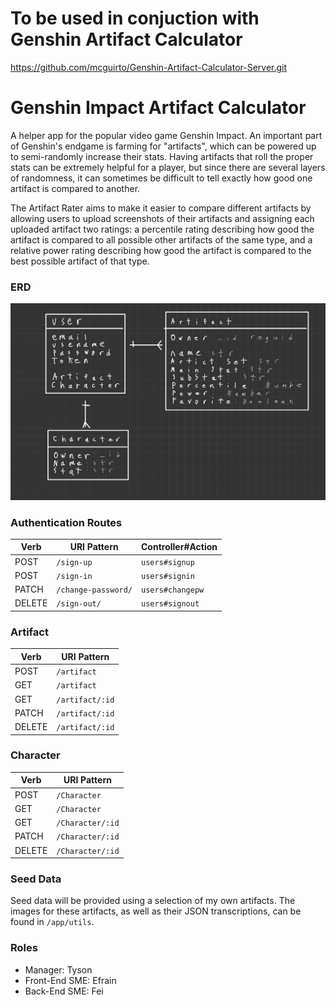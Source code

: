 # To be used in conjuction with Genshin Artifact Calculator
https://github.com/mcguirto/Genshin-Artifact-Calculator-Server.git

# Genshin Impact Artifact Calculator
A helper app for the popular video game Genshin Impact. An important part of Genshin's endgame is farming for "artifacts", which can be powered up to semi-randomly increase their stats. Having artifacts that roll the proper stats can be extremely helpful for a player, but since there are several layers of randomness, it can sometimes be difficult to tell exactly how good one artifact is compared to another.

The Artifact Rater aims to make it easier to compare different artifacts by allowing users to upload screenshots of their artifacts and assigning each uploaded artifact two ratings: a percentile rating describing how good the artifact is compared to all possible other artifacts of the same type, and a relative power rating describing how good the artifact is compared to the best possible artifact of that type.

### ERD

![](Planner/ERD.jpg)


### Authentication Routes

| Verb   | URI Pattern            | Controller#Action |
|--------|------------------------|-------------------|
| POST   | `/sign-up`             | `users#signup`    |
| POST   | `/sign-in`             | `users#signin`    |
| PATCH  | `/change-password/` | `users#changepw`  |
| DELETE | `/sign-out/`        | `users#signout`   |

### Artifact

| Verb   | URI Pattern            | 
|--------|------------------------|
| POST   | `/artifact`             |
| GET   | `/artifact`               |
| GET   | `/artifact/:id`          |
| PATCH  | `/artifact/:id`       |
| DELETE | `/artifact/:id`       |

### Character

| Verb   | URI Pattern            | 
|--------|------------------------|
| POST   | `/Character`             |
| GET   | `/Character`               |
| GET   | `/Character/:id`          |
| PATCH  | `/Character/:id`       |
| DELETE | `/Character/:id`       |

### Seed Data

Seed data will be provided using a selection of my own artifacts. The images for these artifacts, as well as their JSON transcriptions, can be found in `/app/utils`.

### Roles
- Manager: Tyson
- Front-End SME: Efrain
- Back-End SME: Fei